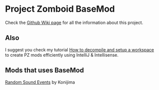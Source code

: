 # Project Zomboid BaseMod

Check the [Github Wiki page](https://github.com/Konijima/PZ-BaseMod/wiki) for all the information about this project.

## Also

I suggest you check my tutorial [How to decompile and setup a workspace](https://github.com/Konijima/PZ-Libraries) to create PZ mods efficiently using IntelliJ & Intellisense.

## Mods that uses BaseMod

[Random Sound Events](https://github.com/Konijima/PZ-Random-Sound-Events) by Konijima
